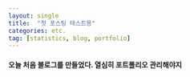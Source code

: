 ```yaml
---
layout: single
title:  "첫 포스팅 테스트용"
categories: etc.
tag: [statistics, blog, portfolio]
---
```


#### 오늘 처음 블로그를 만들었다. 열심히 포트폴리오 관리해야지
